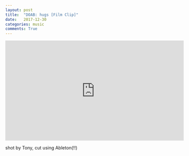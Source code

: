 ```yaml
---
layout: post
title:  "DOAB: hugs [Film Clip]"
date:   2017-12-30
categories: music
comments: True
---
```

<iframe width="560" height="315" src="https://www.youtube.com/embed/3bx1qfUv7So" frameborder="0" allow="accelerometer; autoplay; encrypted-media; gyroscope; picture-in-picture" allowfullscreen></iframe>

shot by Tony, cut using Ableton(!!)
